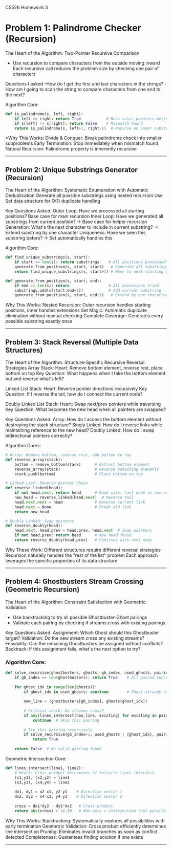  CS526 Homework 3


# Problem 1: Palindrome Checker (Recursion)

  The Heart of the Algorithm:
Two-Pointer Recursive Comparison
- Use recursion to compare characters from the outside moving inward
Each recursive call reduces the problem size by checking one pair of characters

Questions I asked
-How do I get the first and last characters in the strings?
-How am I going to scan the string to compare characters from one end to the next?


Algorithm Core:
```python
def is_palindrome(s, left, right):
    if left >= right: return True           # Base case: pointers met/crossed
    if s[left] != s[right]: return False    # Mismatch found
    return is_palindrome(s, left+1, right-1)  # Recurse on inner substring
```

*Why This Works:
Divide & Conquer: Break palindrome check into smaller subproblems
Early Termination: Stop immediately when mismatch found
Natural Recursion: Palindrome property is inherently recursive

---

## Problem 2: Unique Substrings Generator (Recursion)

The Heart of the Algorithm:
Systematic Enumeration with Automatic Deduplication Generate all possible substrings using nested recursion
Use Set data structure for O(1) duplicate handling

Key Questions Asked:
Outer Loop: Have we processed all starting positions? Base case for main recursion
Inner Loop: Have we generated all substrings from current position? → Base case for helper recursion
Generation: What's the next character to include in current substring? → Extend substring by one character
Uniqueness: Have we seen this substring before? → Set automatically handles this

Algorithm Core:
```python
def find_unique_substrings(s, start):
    if start >= len(s): return substrings    # All positions processed
    generate_from_position(s, start, start)   # Generate all substrings from 'start'
    return find_unique_substrings(s, start+1) # Move to next starting position

def generate_from_position(s, start, end):
    if end >= len(s): return                 # All extensions tried
    substrings.add(s[start:end+1])           # Add current substring
    generate_from_position(s, start, end+1)   # Extend by one character
```

Why This Works:
Nested Recursion: Outer recursion handles starting positions, inner handles extensions
Set Magic: Automatic duplicate elimination without manual checking
Complete Coverage: Generates every possible substring exactly once

---

## Problem 3: Stack Reversal (Multiple Data Structures)

The Heart of the Algorithm: 
Structure-Specific Recursive Reversal Strategies 
Array Stack: 
Heart:  Remove bottom element, reverse rest, place bottom on top
Key Question:  What happens when I take the bottom element out and reverse what's left?

 Linked List Stack: 
 Heart:  Reverse pointer directions recursively
Key Question:  If I reverse the tail, how do I connect the current node?

Doubly Linked List Stack: 
 Heart:  Swap next/prev pointers while traversing
 Key Question:  What becomes the new head when all pointers are swapped?

Key Questions Asked: 
Array:  How do I access the bottom element without destroying the stack structure?
Singly Linked:  How do I reverse links while maintaining reference to the new head?
Doubly Linked:  How do I swap bidirectional pointers correctly?

Algorithm Cores: 
```python
# Array: Remove bottom, reverse rest, add bottom to top
def reverse_array(stack):
    bottom = remove_bottom(stack)      # Extract bottom element
    reverse_array(stack)               # Reverse remaining elements
    stack.push(bottom)                 # Place bottom on top

# Linked List: Reverse pointer chain
def reverse_linked(head):
    if not head.next: return head      # Base case: last node is new head
    new_head = reverse_linked(head.next)  # Reverse tail
    head.next.next = head              # Reverse current link
    head.next = None                   # Break old link
    return new_head

# Doubly Linked: Swap pointers
def reverse_doubly(head):
    head.next, head.prev = head.prev, head.next  # Swap pointers
    if not head.prev: return head      # New head found
    return reverse_doubly(head.prev)   # Continue with next node
```

Why These Work: 
 Different structures require different reversal strategies 
 Recursion naturally handles the "rest of the list" problem 
 Each approach leverages the specific properties of its data structure 

---

## Problem 4: Ghostbusters Stream Crossing (Geometric Recursion)

The Heart of the Algorithm: 
 Constraint Satisfaction with Geometric Validation 
- Use backtracking to try all possible Ghostbuster-Ghost pairings
- Validate each pairing by checking if streams cross with existing pairings

Key Questions Asked: 
Assignment:  Which Ghost should this Ghostbuster target?
Validation:  Do the new stream cross any existing streams?
Feasibility:  Can the remaining Ghostbusters be assigned without conflicts?
Backtrack:  If this assignment fails, what's the next option to try?

###  Algorithm Core: 
```python
def solve_recursive(ghostbusters, ghosts, gb_index, used_ghosts, pairings):
    if gb_index == len(ghostbusters): return True    # All paired successfully
    
    for ghost_idx in range(len(ghosts)):
        if ghost_idx in used_ghosts: continue        # Ghost already used
        
        new_line = (ghostbusters[gb_index], ghosts[ghost_idx])
        
        # Critical check: Do streams cross?
        if any(lines_intersect(new_line, existing) for existing in pairings):
            continue  # Skip this pairing
        
        # Try this pairing recursively
        if solve_recursive(gb_index+1, used_ghosts | {ghost_idx}, pairings + [new_line]):
            return True
    
    return False  # No valid pairing found
```

Geometric Intersection Core: 
```python
def lines_intersect(line1, line2):
    # Heart: Cross product determines if infinite lines intersect
    (x1,y1), (x2,y2) = line1
    (x3,y3), (x4,y4) = line2
    
    dx1, dy1 = x2-x1, y2-y1    # Direction vector 1
    dx2, dy2 = x4-x3, y4-y3    # Direction vector 2
    
    cross = dx1*dy2 - dy1*dx2   # Cross product
    return abs(cross) > 1e-10   # Non-zero = intersection (not parallel)
```

Why This Works: 
 Backtracking:  Systematically explores all possibilities with early termination
 Geometric Validation:  Cross product efficiently determines line intersection
 Pruning:  Eliminates invalid branches as soon as conflict detected
 Completeness:  Guarantees finding solution if one exists

---

